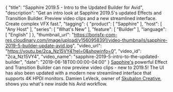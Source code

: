 {
  "title": "Sapphire 2019.5 - Intro to the Updated Builder for Avid",
  "description": "Get an intro look at Sapphire 2019.5's updated Effects and Transition Builder. Preview video clips and a new streamlined interface. Create complex VFX fast.",
  "tagging": {
    "product": [
      "Sapphire"
    ],
    "host": [
      "Any Host"
    ],
    "series": [
      "What's New"
    ],
    "feature": [
      "Builder"
    ],
    "language": [
      "English"
    ]
  },
  "thumbnail_url": "https://borisfx-com-res.cloudinary.com/image/upload/v1560958391/video-thumbnails/sapphire-2019-5-builder-update-avid.jpg",
  "video_url": "https://youtu.be/2ca_Nz15VY4?rel=0&showinfo=0",
  "video_id": "2ca_Nz15VY4",
  "video_name": "sapphire-2019-5-intro-to-the-updated-builder",
  "date": "2019-06-18T00:00:00-04:00"
}
[Sapphire's](https://borisfx.com/products/sapphire/ "Boris FX Sapphire") powerful Effect and Transition Builder can now preview video clips - new to 2019.5! The UI has also been updated with a modern new streamlined interface that supports 4K HPDI monitors. Damien LeVeck, owner of <a href="http://www.damienleveck.com/" target="blank">Skubalon Creative</a>, shows you what's new inside his Avid workflow.
